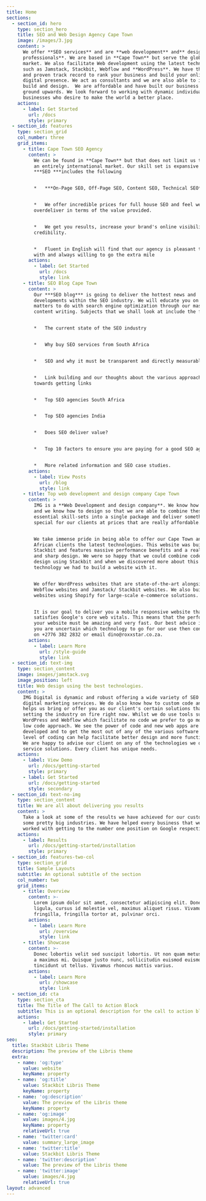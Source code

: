 ```yaml
---
title: Home
sections:
  - section_id: hero
    type: section_hero
    title: SEO and Web Design Agency Cape Town
    image: /images/3.jpg
    content: >
      We offer **SEO services** and are **web development** and** design
      professionals**. We are based in **Cape Town** but serve the global
      market. We also facilitate Web development using the latest technologies
      such as Jamstack, Stackbit, Webflow and **WordPress**. We have the ability
      and proven track record to rank your business and build your online
      digital presence. We act as consultants and we are also able to implement,
      build and design.  We are affordable and have built our business from the
      ground upwards. We look forward to working with dynamic individuals and
      businesses who desire to make the world a better place.
    actions:
      - label: Get Started
        url: /docs
        style: primary
  - section_id: features
    type: section_grid
    col_number: three
    grid_items:
      - title: Cape Town SEO Agency
        content: >
          We can be found in **Cape Town** but that does not limit us to serving
          an entirely international market. Our skill set is expansive and our
          ***SEO ***includes the following


          *   ***On-Page SEO, Off-Page SEO, Content SEO, Technical SEO***


          *   We offer incredible prices for full house SEO and feel we
          overdeliver in terms of the value provided.


          *   We get you results, increase your brand's online visibility and
          credibility.


          *   Fluent in English will find that our agency is pleasant to deal
          with and always willing to go the extra mile
        actions:
          - label: Get Started
            url: /docs
            style: link
      - title: SEO Blog Cape Town
        content: >
          Our ***SEO blog*** is going to deliver the hottest news and
          developments within the SEO industry. We will educate you on all
          matters to do with search engine optimization through our masterful
          content writing. Subjects that we shall look at include the following


          *   The current state of the SEO industry


          *   Why buy SEO services from South Africa


          *   SEO and why it must be transparent and directly measurable


          *   Link building and our thoughts about the various approaches
          towards getting links


          *   Top SEO agencies South Africa


          *   Top SEO agencies India


          *   Does SEO deliver value?


          *   Top 10 factors to ensure you are paying for a good SEO agency.


          *   More related information and SEO case studies.
        actions:
          - label: View Posts
            url: /blog
            style: link
      - title: Top web development and design company Cape Town
        content: >
          IMG is a **Web Development and design company**. We know how to code
          and we know how to design so that we are able to combine these
          essential skill-sets into a single package and deliver something
          special for our clients at prices that are really affordable. 


          We take immense pride in being able to offer our Cape Town and South
          African clients the latest technologies. This website was built using
          Stackbit and features massive performance benefits and a really clean
          and sharp design. We were so happy that we could combine code and
          design using Stackbit and when we discovered more about this
          technology we had to build a website with it. 


          We offer WordPress websites that are state-of-the-art alongside
          Webflow websites and Jamstack/ Stackbit websites. We also build
          websites using Shopify for large-scale e-commerce solutions.


          It is our goal to deliver you a mobile responsive website that
          satisfies Google's core web vitals. This means that the performance of
          your website must be amazing and very fast. Our best advice is that if
          you are uncertain which technology to go for oor use then contact us
          on +2776 382 2832 or email dino@roxxstar.co.za.
        actions:
          - label: Learn More
            url: /style-guide
            style: link
  - section_id: text-img
    type: section_content
    image: images/jamstack.svg
    image_position: left
    title: Web design using the best technologies.
    content: >
      IMG Digital is dynamic and robust offering a wide variety of SEO and
      digital marketing services. We do also know how to custom code and this
      helps us bring or offer you as our client's certain solutions that are
      setting the industry on fire right now. Whilst we do use tools such as
      WordPress and Webflow which facilitate no code we prefer to go more with a
      low code approach. We see the power of code and new web apps are being
      developed and to get the most out of any of the various software a good
      level of coding can help facilitate better design and more functionality.
      We are happy to advise our client on any of the technologies we offer as
      service solutions. Every client has unique needs.
    actions:
      - label: View Demo
        url: /docs/getting-started
        style: primary
      - label: Get Started
        url: /docs/getting-started
        style: secondary
  - section_id: text-no-img
    type: section_content
    title: We are all about delivering you results
    content: >
      Take a look at some of the results we have achieved for our customers in
      some pretty big industries. We have helped every business that we have
      worked with getting to the number one position on Google respectively.
    actions:
      - label: Results
        url: /docs/getting-started/installation
        style: primary
  - section_id: features-two-col
    type: section_grid
    title: Sample Layouts
    subtitle: An optional subtitle of the section
    col_number: two
    grid_items:
      - title: Overview
        content: >-
          Lorem ipsum dolor sit amet, consectetur adipiscing elit. Donec nisl
          ligula, cursus id molestie vel, maximus aliquet risus. Vivamus in nibh
          fringilla, fringilla tortor at, pulvinar orci.
        actions:
          - label: Learn More
            url: /overview
            style: link
      - title: Showcase
        content: >-
          Donec lobortis velit sed suscipit lobortis. Ut non quam metus. Nullam
          a maximus mi. Quisque justo nunc, sollicitudin euismod euismod at,
          tincidunt ut tellus. Vivamus rhoncus mattis varius.
        actions:
          - label: Learn More
            url: /showcase
            style: link
  - section_id: cta
    type: section_cta
    title: The Title of The Call to Action Block
    subtitle: This is an optional description for the call to action block.
    actions:
      - label: Get Started
        url: /docs/getting-started/installation
        style: primary
seo:
  title: Stackbit Libris Theme
  description: The preview of the Libris theme
  extra:
    - name: 'og:type'
      value: website
      keyName: property
    - name: 'og:title'
      value: Stackbit Libris Theme
      keyName: property
    - name: 'og:description'
      value: The preview of the Libris theme
      keyName: property
    - name: 'og:image'
      value: images/4.jpg
      keyName: property
      relativeUrl: true
    - name: 'twitter:card'
      value: summary_large_image
    - name: 'twitter:title'
      value: Stackbit Libris Theme
    - name: 'twitter:description'
      value: The preview of the Libris theme
    - name: 'twitter:image'
      value: images/4.jpg
      relativeUrl: true
layout: advanced
---
```

